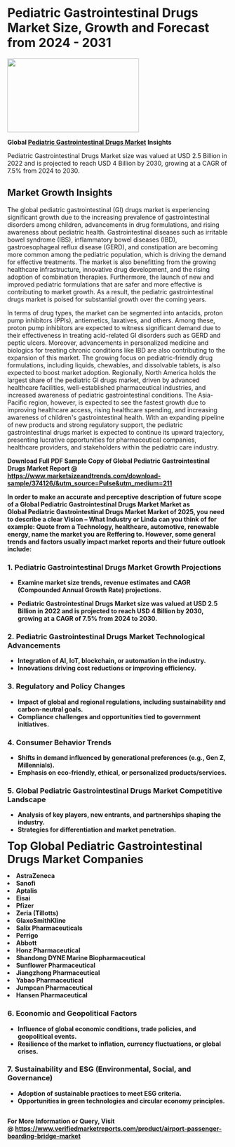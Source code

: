 <H1>Pediatric Gastrointestinal Drugs Market Size, Growth and Forecast from 2024 - 2031</H1><img class="aligncenter size-medium wp-image-584254" src="https://thirdeyenews.in/wp-content/uploads/2024/09/Global-Market-Research-300x168.jpeg" alt="" width="300" height="168" /><p><strong>Global&nbsp;<a href="https://www.marketsizeandtrends.com/download-sample/374126/&amp;utm_source=Pulse&amp;utm_medium=211">Pediatric Gastrointestinal Drugs Market</a> Insights</strong></p><p>Pediatric Gastrointestinal Drugs Market size was valued at USD 2.5 Billion in 2022 and is projected to reach USD 4 Billion by 2030, growing at a CAGR of 7.5% from 2024 to 2030.</p><p><h2>Market Growth Insights</h2> <p>The global pediatric gastrointestinal (GI) drugs market is experiencing significant growth due to the increasing prevalence of gastrointestinal disorders among children, advancements in drug formulations, and rising awareness about pediatric health. Gastrointestinal diseases such as irritable bowel syndrome (IBS), inflammatory bowel diseases (IBD), gastroesophageal reflux disease (GERD), and constipation are becoming more common among the pediatric population, which is driving the demand for effective treatments. The market is also benefitting from the growing healthcare infrastructure, innovative drug development, and the rising adoption of combination therapies. Furthermore, the launch of new and improved pediatric formulations that are safer and more effective is contributing to market growth. As a result, the pediatric gastrointestinal drugs market is poised for substantial growth over the coming years.</p> <p><strong></strong></p> <p>In terms of drug types, the market can be segmented into antacids, proton pump inhibitors (PPIs), antiemetics, laxatives, and others. Among these, proton pump inhibitors are expected to witness significant demand due to their effectiveness in treating acid-related GI disorders such as GERD and peptic ulcers. Moreover, advancements in personalized medicine and biologics for treating chronic conditions like IBD are also contributing to the expansion of this market. The growing focus on pediatric-friendly drug formulations, including liquids, chewables, and dissolvable tablets, is also expected to boost market adoption. Regionally, North America holds the largest share of the pediatric GI drugs market, driven by advanced healthcare facilities, well-established pharmaceutical industries, and increased awareness of pediatric gastrointestinal conditions. The Asia-Pacific region, however, is expected to see the fastest growth due to improving healthcare access, rising healthcare spending, and increasing awareness of children's gastrointestinal health. With an expanding pipeline of new products and strong regulatory support, the pediatric gastrointestinal drugs market is expected to continue its upward trajectory, presenting lucrative opportunities for pharmaceutical companies, healthcare providers, and stakeholders within the pediatric care industry.</p> <p><strong></p><p><span class=""><strong>Download Full PDF Sample Copy of Global Pediatric Gastrointestinal Drugs Market Report</strong> @ <a href="https://www.marketsizeandtrends.com/download-sample/374126/&amp;utm_source=Pulse&amp;utm_medium=211" target="_blank">https://www.marketsizeandtrends.com/download-sample/374126/&amp;utm_source=Pulse&amp;utm_medium=211</a></span></p><p>In order to make an accurate and perceptive description of future scope of a Global&nbsp;Pediatric Gastrointestinal Drugs Market Market as Global&nbsp;Pediatric Gastrointestinal Drugs Market Market of 2025, you need to describe a clear Vision &ndash; What Industry or Linda can you think of for example: Quote from a Technology, healthcare, automotive, renewable energy, name the market you are Reffering to. However, some general trends and factors usually impact market reports and their future outlook include:</p><h3>1.&nbsp;<strong>Pediatric Gastrointestinal Drugs Market Growth Projections</strong></h3><ul><li>Examine market size trends, revenue estimates and CAGR (Compounded Annual Growth Rate) projections.</li><li><p>Pediatric Gastrointestinal Drugs Market size was valued at USD 2.5 Billion in 2022 and is projected to reach USD 4 Billion by 2030, growing at a CAGR of 7.5% from 2024 to 2030.</p></li></ul><h3>2.&nbsp;<strong>Pediatric Gastrointestinal Drugs Market Technological Advancements</strong></h3><ul><li>Integration of AI, IoT, blockchain, or automation in the industry.</li><li>Innovations driving cost reductions or improving efficiency.</li></ul><h3>3.&nbsp;<strong>Regulatory and Policy Changes</strong></h3><ul><li>Impact of global and regional regulations, including sustainability and carbon-neutral goals.</li><li>Compliance challenges and opportunities tied to government initiatives.</li></ul><h3>4.&nbsp;<strong>Consumer Behavior Trends</strong></h3><ul><li>Shifts in demand influenced by generational preferences (e.g., Gen Z, Millennials).</li><li>Emphasis on eco-friendly, ethical, or personalized products/services.</li></ul><h3>5.&nbsp;<strong>Global Pediatric Gastrointestinal Drugs Market Competitive Landscape</strong></h3><ul><li>Analysis of key players, new entrants, and partnerships shaping the industry.</li><li>Strategies for differentiation and market penetration.</li></ul><p data-pm-slice="1 1 []"><span style="color: inherit; font-family: inherit; font-size: 25px;">Top Global Pediatric Gastrointestinal Drugs Market Companies</span></p><div class="" data-test-id=""><p><li>AstraZeneca</li><li> Sanofi</li><li> Aptalis</li><li> Eisai</li><li> Pfizer</li><li> Zeria (Tillotts)</li><li> GlaxoSmithKline</li><li> Salix Pharmaceuticals</li><li> Perrigo</li><li> Abbott</li><li> Honz Pharmaceutical</li><li> Shandong DYNE Marine Biopharmaceutical</li><li> Sunflower Pharmaceutical</li><li> Jiangzhong Pharmaceutical</li><li> Yabao Pharmaceutical</li><li> Jumpcan Pharmaceutical</li><li> Hansen Pharmaceutical</li></p></div><h3>6.&nbsp;<strong>Economic and Geopolitical Factors</strong></h3><ul><li>Influence of global economic conditions, trade policies, and geopolitical events.</li><li>Resilience of the market to inflation, currency fluctuations, or global crises.</li></ul><h3>7.&nbsp;<strong>Sustainability and ESG (Environmental, Social, and Governance)</strong></h3><ul><li>Adoption of sustainable practices to meet ESG criteria.</li><li>Opportunities in green technologies and circular economy principles.</li></ul><h2><strong style="font-size: 14px;">For More Information or Query, Visit @&nbsp;</strong><a style="background-color: #ffffff; font-size: 14px;" href="https://www.marketsizeandtrends.com/report/pediatric-gastrointestinal-drugs-market/" target="_blank">https://www.verifiedmarketreports.com/product/airport-passenger-boarding-bridge-market</a></h2>
